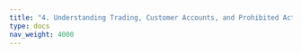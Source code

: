 ```yaml
---
title: "4. Understanding Trading, Customer Accounts, and Prohibited Activities"
type: docs
nav_weight: 4000
---
```

